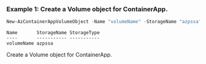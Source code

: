 ### Example 1: Create a Volume object for ContainerApp.
```powershell
New-AzContainerAppVolumeObject -Name "volumeName" -StorageName "azpssa"
```

```output
Name       StorageName StorageType
----       ----------- -----------
volumeName azpssa
```

Create a Volume object for ContainerApp.